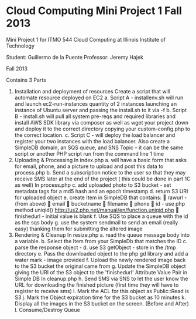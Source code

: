 <h1>Cloud Computing Mini Project 1 Fall 2013</h1>

Mini Project 1 for ITMO 544 Cloud Computing at Illinois Institute of Technology

Student: Guillermo de la Puente
Professor: Jeremy Hajek

Fall 2013

Contains 3 Parts
1. Installation and deployment of resources
Create a script that will automate resource deployed on EC2
a. Script A - installenv.sh will run and launch ec2-run-instances quantity of 2 instances
launching an instance of Ubuntu server and passing the install.sh to it via -f
b. Script B - install.sh will pull all system pre-reqs and required libraries and install AWS
SDK library via composer as well as wget your project down and deploy it to the correct
directory copying your custom-config.php to the correct location.
c. Script C - will deploy the load balancer and register your two instances with the load
balancer. Also create a SimpleDB domain, an SQS queue, and SNS Topic – it can be the
same script or another PHP script run from the command line 1 time
2. Uploading & Processing
In index.php
a. will have a basic form that asks for email, phone, and a picture to upload and post this
data to process.php
b. Send a subscription notice to the user so that they may receive SMS later at the end of
the project ( this could be done in part 1C as well)
In process.php
c. add uploaded photo to S3 bucket - set metadata tags for a md5 hash and an epoch
timestamp
d. return S3 URI for uploaded object
e. create Item in SimpleDB that contains:
  rawurl - (from above)
  email
  bucketname
  filename
  phone
  id - use php method uniqid() http://us2.php.net/manual/en/function.uniqid.php
  finishedurl - initial value is blank
f. Use SQS to place a queue with the id as the sqs body
g. use the system sendmail to send an email (really easy) thanking them for submitting the
altered image
3. Rendering & Cleanup
In resize.php
a. read the queue message body into a variable.
b. Select the Item from your SimpleDb that matches the ID
c. parse the response object -
d. use S3 getObject - store in the /tmp directory
e. Pass the downloaded object to the php gd library and add a water mark - image provided
f. Upload the newly rendered image back to the S3 bucket the original came from
g. Update the SimpleDB object giving the URI of the S3 object to the 'finishedurl' Attribute Value
Pair in Simple DB
In cleanup.php
h. Send SMS via SNS to let the user know the URL for downloading the finished picture (first time
they will have to register to receive sms)
i.  Mark the ACL for this object as Public::Read is S3
j.  Mark the Object expiration time for the S3 bucket as 10 minutes
k. Display all the images in the S3 bucket on the screen. (Before and After)
l.  Consume/Destroy Queue